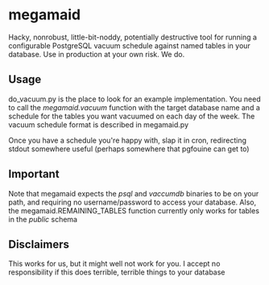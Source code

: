 megamaid
========

Hacky, nonrobust, little-bit-noddy, potentially destructive tool for running a configurable PostgreSQL vacuum schedule against named tables in your database. Use in production at your own risk. We do.

Usage
-----
do\_vacuum.py is the place to look for an example implementation. You need to call the _megamaid.vacuum_ function with the target database name and a schedule for the tables you want vacuumed on each day of the week. The vacuum schedule format is described in megamaid.py

Once you have a schedule you're happy with, slap it in cron, redirecting stdout somewhere useful (perhaps somewhere that pgfouine can get to)

Important
---------
Note that megamaid expects the _psql_ and _vaccumdb_ binaries to be on your path, and requiring no username/password to access your database. 
Also, the megamaid.REMAINING\_TABLES function currently only works for tables in the _public_ schema

Disclaimers
-----------
This works for us, but it might well not work for you. I accept no responsibility if this does terrible, terrible things to your database